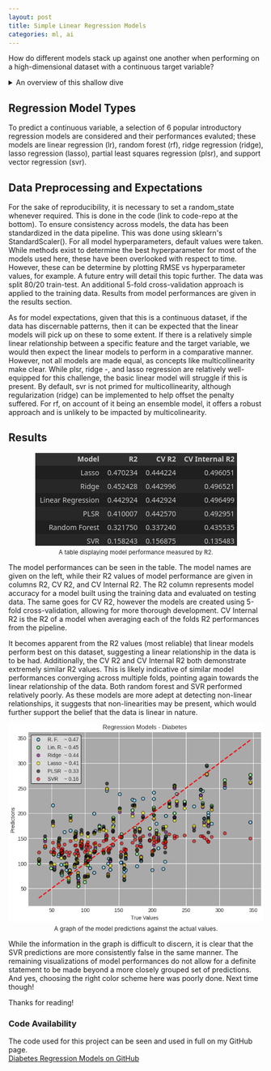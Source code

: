 ```yaml
---
layout: post
title: Simple Linear Regression Models
categories: ml, ai
---
```


How do different models stack up against one another when performing on a high-dimensional dataset with a continuous target variable?

<details>
  <summary>An overview of this shallow dive</summary>

A dataset provided by sk-learn is used to evaluate the performance across a handful of introductory machine learning models. The dataset consists of 442 observations and 10 predictor features, and a target variable. K-Fold cross-validation is employed to provide a more robust evaluation of model performance, however it is necessary to note that it does not return a singular model. In situations with smaller datasets, this can test against random variation in the data split (training/testing).

</details>

<h2> Regression Model Types </h2>

To predict a continuous variable, a selection of 6 popular introductory regression models are considered and their performances evaluted; these models are linear regression (lr), random forest (rf), ridge regression (ridge), lasso regression (lasso), partial least squares regression (plsr), and support vector regression (svr).

<h2> Data Preprocessing and Expectations </h2>

For the sake of reproducibility, it is necessary to set a random_state whenever required. This is done in the code (link to code-repo at the bottom). To ensure consistency across models, the data has been standardized in the data pipeline. This was done using sklearn's StandardScaler(). For all model hyperparameters, default values were taken. While methods exist to determine the best hyperparameter for most of the models used here, these have been overlooked with respect to time. However, these can be determine by plotting RMSE vs hyperparameter values, for example. A future entry will detail this topic further. The data was split 80/20 train-test. An additional 5-fold cross-validation approach is applied to the training data. Results from model performances are given in the results section.

As for model expectations, given that this is a continuous dataset, if the data has discernable patterns, then it can be expected that the linear models will pick up on these to some extent. If there is a relatively simple linear relationship between a specific feature and the target variable, we would then expect the linear models to perform in a comparative manner. However, not all models are made equal, as concepts like multicollinearity make clear. While plsr, ridge -, and lasso regression are relatively well-equipped for this challenge, the basic linear model will struggle if this is present. By default, svr is not primed for multicollinearity, although regularization (ridge) can be implemented to help offset the penalty suffered. For rf, on account of it being an ensemble model, it offers a robust approach and is unlikely to be impacted by multicolinearity.

<h2> Results </h2>

<p align="center">
  <img src="/assets/blog_posts/aug24_diabetes/r2_table.png" alt="Diabetes Model Performances">
  <br>
  <small>A table displaying model performance measured by R2.</small>
</p>

The model performances can be seen in the table. The model names are given on the left, while their R2 values of model performance are given in columns R2, CV R2, and CV Internal R2. The R2 column represents model accuracy for a model built using the training data and evaluated on testing data. The same goes for CV R2, however the models are created using 5-fold cross-validation, allowing for more thorough development. CV Internal R2 is the R2 of a model when averaging each of the folds R2 performances from the pipeline.

It becomes apparent from the R2 values (most reliable) that linear models perform best on this dataset, suggesting a linear relationship in the data is to be had. Additionally, the CV R2 and CV Internal R2 both demonstrate extremely similar R2 values. This is likely indicative of similar model performances converging across multiple folds, pointing again towards the linear relationship of the data. Both random forest and SVR performed relatively poorly. As these models are more adept at detecting non-linear relationships, it suggests that non-linearities may be present, which would further support the belief that the data is linear in nature.

<p align="center">
  <img src="/assets/blog_posts/aug24_diabetes/diabetes_model_graph.png" alt="Diabetes Graph">
  <br>
  <small>A graph of the model predictions against the actual values.</small>
</p>


While the information in the graph is difficult to discern, it is clear that the SVR predictions are more consistently false in the same manner. The remaining visualizations of model performances do not allow for a definite statement to be made beyond a more closely grouped set of predictions. And yes, choosing the right color scheme here was poorly done. Next time though!

Thanks for reading!

<h3> Code Availability </h3>

The code used for this project can be seen and used in full on my GitHub page.
<br>
[Diabetes Regression Models on GitHub](https://github.com/maxsivertsen/diabetes_regression_models/tree/main)